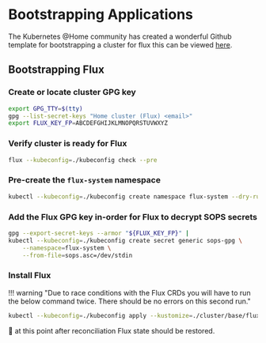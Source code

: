 # Bootstrapping Applications

The Kubernetes @Home community has created a wonderful Github template for bootstrapping a cluster for flux this can be viewed [here](https://github.com/k8s-at-home/template-cluster-k3s).

## Bootstrapping Flux

### Create or locate cluster GPG key

```sh
export GPG_TTY=$(tty)
gpg --list-secret-keys "Home cluster (Flux) <email>"
export FLUX_KEY_FP=ABCDEFGHIJKLMNOPQRSTUVWXYZ
```

### Verify cluster is ready for Flux

```sh
flux --kubeconfig=./kubeconfig check --pre
```

### Pre-create the `flux-system` namespace

```sh
kubectl --kubeconfig=./kubeconfig create namespace flux-system --dry-run=client -o yaml | kubectl --kubeconfig=./kubeconfig apply -f -
```

### Add the Flux GPG key in-order for Flux to decrypt SOPS secrets

```sh
gpg --export-secret-keys --armor "${FLUX_KEY_FP}" |
kubectl --kubeconfig=./kubeconfig create secret generic sops-gpg \
    --namespace=flux-system \
    --from-file=sops.asc=/dev/stdin
```
### Install Flux

!!! warning "Due to race conditions with the Flux CRDs you will have to run the below command twice. There should be no errors on this second run."

```sh
kubectl --kubeconfig=./kubeconfig apply --kustomize=./cluster/base/flux-system
```

:tada: at this point after reconciliation Flux state should be restored.
